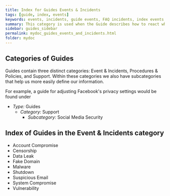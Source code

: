 ```yaml
---
title: Index for Guides Events & Incidents
tags: [guide, index, events]
keywords: events, incidents, guide events, FAQ incidents, index events, index incidents, index guides, index events and incidents, index of guides, guides events and incidents, event, incident, guide categories
summary: This category is used when the Guide describes how to react when we are alerted to an attack or threat against an individual, organization, or asset. This includes situations in which there has already been a compromise of the client's security.
sidebar: guides_sidebar
permalink: mydoc_guides_events_and_incidents.html
folder: mydoc
---
```


## Categories of Guides
Guides contain three distinct categories: Event & Incidents, Procedures & Policies, and Support. Within these categories we also have subcategories that help us more easily define our information.

For example, a guide for adjusting Facebook's privacy settings would be found under

   * *Type:* Guides 
      * *Category:* Support
         * *Subcategory:* Social Media Security 

## Index of Guides in the Event & Incidents category 

   * Account Compromise
   * Censorship 
   * Data Leak
   * Fake Domain
   * Malware
   * Shutdown
   * Suspicious Email
   * System Compromise
   * Vulnerability